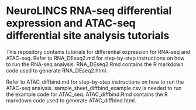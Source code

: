 # NeuroLINCS RNA-seq differential expression and ATAC-seq differential site analysis tutorials


This repository contains tutorials for differential expression for RNA-seq and ATAC-seq.
Refer to RNA_DEseq2.md for step-by-step instructions on how to run the RNA-seq analysis.
RNA_DEseq2.Rmd contains the R markdown code used to generate RNA_DEseq2.html.


Refer to ATAC_diffbind.md for step-by-step instructions on how to run the ATAC-seq analysis. 
sample_sheet_diffbind_example.csv is needed to run the example code for ATAC_seq.
ATAC_diffbind.Rmd contains the R markdown code used to generate ATAC_diffbind.html.
